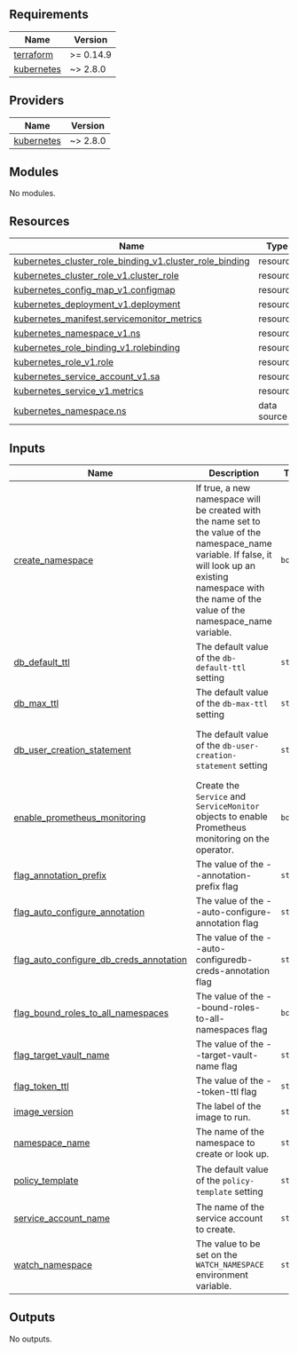 <!-- BEGIN_TF_DOCS -->

## Requirements

| Name | Version |
|------|---------|
| <a name="requirement_terraform"></a> [terraform](#requirement\_terraform) | >= 0.14.9 |
| <a name="requirement_kubernetes"></a> [kubernetes](#requirement\_kubernetes) | ~> 2.8.0 |

## Providers

| Name | Version |
|------|---------|
| <a name="provider_kubernetes"></a> [kubernetes](#provider\_kubernetes) | ~> 2.8.0 |

## Modules

No modules.

## Resources

| Name | Type |
|------|------|
| [kubernetes_cluster_role_binding_v1.cluster_role_binding](https://registry.terraform.io/providers/hashicorp/kubernetes/latest/docs/resources/cluster_role_binding_v1) | resource |
| [kubernetes_cluster_role_v1.cluster_role](https://registry.terraform.io/providers/hashicorp/kubernetes/latest/docs/resources/cluster_role_v1) | resource |
| [kubernetes_config_map_v1.configmap](https://registry.terraform.io/providers/hashicorp/kubernetes/latest/docs/resources/config_map_v1) | resource |
| [kubernetes_deployment_v1.deployment](https://registry.terraform.io/providers/hashicorp/kubernetes/latest/docs/resources/deployment_v1) | resource |
| [kubernetes_manifest.servicemonitor_metrics](https://registry.terraform.io/providers/hashicorp/kubernetes/latest/docs/resources/manifest) | resource |
| [kubernetes_namespace_v1.ns](https://registry.terraform.io/providers/hashicorp/kubernetes/latest/docs/resources/namespace_v1) | resource |
| [kubernetes_role_binding_v1.rolebinding](https://registry.terraform.io/providers/hashicorp/kubernetes/latest/docs/resources/role_binding_v1) | resource |
| [kubernetes_role_v1.role](https://registry.terraform.io/providers/hashicorp/kubernetes/latest/docs/resources/role_v1) | resource |
| [kubernetes_service_account_v1.sa](https://registry.terraform.io/providers/hashicorp/kubernetes/latest/docs/resources/service_account_v1) | resource |
| [kubernetes_service_v1.metrics](https://registry.terraform.io/providers/hashicorp/kubernetes/latest/docs/resources/service_v1) | resource |
| [kubernetes_namespace.ns](https://registry.terraform.io/providers/hashicorp/kubernetes/latest/docs/data-sources/namespace) | data source |

## Inputs

| Name | Description | Type | Default | Required |
|------|-------------|------|---------|:--------:|
| <a name="input_create_namespace"></a> [create\_namespace](#input\_create\_namespace) | If true, a new namespace will be created with the name set to the value of the namespace\_name variable. If false, it will look up an existing namespace with the name of the value of the namespace\_name variable. | `bool` | `false` | no |
| <a name="input_db_default_ttl"></a> [db\_default\_ttl](#input\_db\_default\_ttl) | The default value of the `db-default-ttl` setting | `string` | `"1h"` | no |
| <a name="input_db_max_ttl"></a> [db\_max\_ttl](#input\_db\_max\_ttl) | The default value of the `db-max-ttl` setting | `string` | `"24h"` | no |
| <a name="input_db_user_creation_statement"></a> [db\_user\_creation\_statement](#input\_db\_user\_creation\_statement) | The default value of the `db-user-creation-statement` setting | `string` | `"CREATE USER '{{name}}'@'%' IDENTIFIED BY '{{password}}'; GRANT ALL ON *.* TO '{{name}}'@'%';"` | no |
| <a name="input_enable_prometheus_monitoring"></a> [enable\_prometheus\_monitoring](#input\_enable\_prometheus\_monitoring) | Create the `Service` and `ServiceMonitor` objects to enable Prometheus monitoring on the operator. | `bool` | `false` | no |
| <a name="input_flag_annotation_prefix"></a> [flag\_annotation\_prefix](#input\_flag\_annotation\_prefix) | The value of the --annotation-prefix flag | `string` | `"vault.patoarvizu.dev"` | no |
| <a name="input_flag_auto_configure_annotation"></a> [flag\_auto\_configure\_annotation](#input\_flag\_auto\_configure\_annotation) | The value of the --auto-configure-annotation flag | `string` | `"auto-configure"` | no |
| <a name="input_flag_auto_configure_db_creds_annotation"></a> [flag\_auto\_configure\_db\_creds\_annotation](#input\_flag\_auto\_configure\_db\_creds\_annotation) | The value of the --auto-configuredb-creds-annotation flag | `string` | `"db-dynamic-creds"` | no |
| <a name="input_flag_bound_roles_to_all_namespaces"></a> [flag\_bound\_roles\_to\_all\_namespaces](#input\_flag\_bound\_roles\_to\_all\_namespaces) | The value of the --bound-roles-to-all-namespaces flag | `bool` | `false` | no |
| <a name="input_flag_target_vault_name"></a> [flag\_target\_vault\_name](#input\_flag\_target\_vault\_name) | The value of the --target-vault-name flag | `string` | `"vault"` | no |
| <a name="input_flag_token_ttl"></a> [flag\_token\_ttl](#input\_flag\_token\_ttl) | The value of the --token-ttl flag | `string` | `"5m"` | no |
| <a name="input_image_version"></a> [image\_version](#input\_image\_version) | The label of the image to run. | `string` | `"latest"` | no |
| <a name="input_namespace_name"></a> [namespace\_name](#input\_namespace\_name) | The name of the namespace to create or look up. | `string` | `"vault"` | no |
| <a name="input_policy_template"></a> [policy\_template](#input\_policy\_template) | The default value of the `policy-template` setting | `string` | `"path \"secret/{{ .Name }}\" {\n  capabilities = [\"read\"]\n}\n"` | no |
| <a name="input_service_account_name"></a> [service\_account\_name](#input\_service\_account\_name) | The name of the service account to create. | `string` | `"vault-dynamic-configuration-operator"` | no |
| <a name="input_watch_namespace"></a> [watch\_namespace](#input\_watch\_namespace) | The value to be set on the `WATCH_NAMESPACE` environment variable. | `string` | `""` | no |

## Outputs

No outputs.
<!-- END_TF_DOCS -->